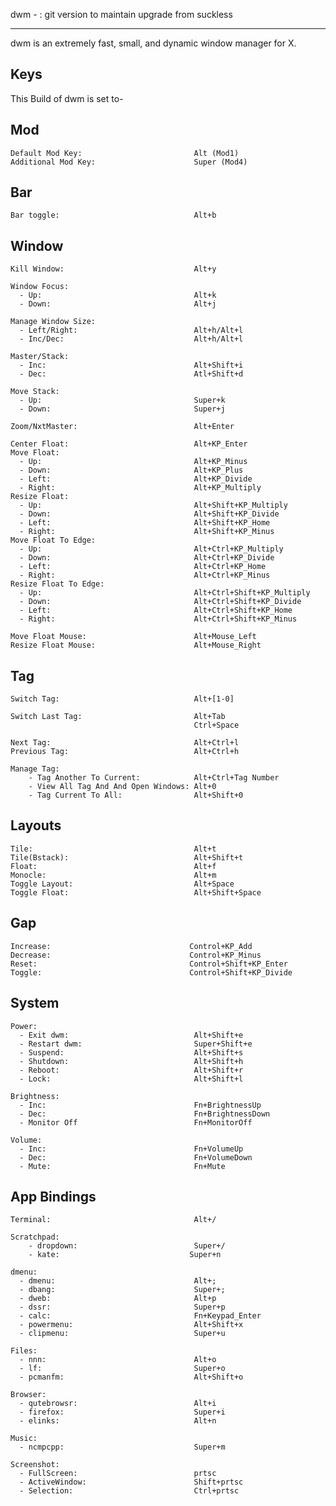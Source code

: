 dwm - : git version to maintain upgrade from suckless

---
 dwm is an extremely fast, small, and dynamic window manager for X.
 
Keys
---
 This Build of dwm is set to-

Mod
---

    Default Mod Key:                         Alt (Mod1)
    Additional Mod Key:                      Super (Mod4)
 
Bar
---

    Bar toggle:                              Alt+b

Window
---

    Kill Window:                             Alt+y
    
    Window Focus:
      - Up:                                  Alt+k
      - Down:                                Alt+j
    
    Manage Window Size:
      - Left/Right:                          Alt+h/Alt+l
      - Inc/Dec:                             Alt+h/Alt+l
      
    Master/Stack:
      - Inc:                                 Alt+Shift+i
      - Dec:                                 Atl+Shift+d
      
    Move Stack:
      - Up:                                  Super+k
      - Down:                                Super+j
                           
    Zoom/NxtMaster:                          Alt+Enter
    
    Center Float:                            Alt+KP_Enter
    Move Float:
      - Up:                                  Alt+KP_Minus
      - Down:                                Alt+KP_Plus
      - Left:                                Alt+KP_Divide
      - Right:                               Alt+KP_Multiply
    Resize Float:
      - Up:                                  Alt+Shift+KP_Multiply
      - Down:                                Alt+Shift+KP_Divide
      - Left:                                Alt+Shift+KP_Home
      - Right:                               Alt+Shift+KP_Minus
    Move Float To Edge:
      - Up:                                  Alt+Ctrl+KP_Multiply
      - Down:                                Alt+Ctrl+KP_Divide
      - Left:                                Alt+Ctrl+KP_Home
      - Right:                               Alt+Ctrl+KP_Minus
    Resize Float To Edge:
      - Up:                                  Alt+Ctrl+Shift+KP_Multiply
      - Down:                                Alt+Ctrl+Shift+KP_Divide
      - Left:                                Alt+Ctrl+Shift+KP_Home
      - Right:                               Alt+Ctrl+Shift+KP_Minus
        
    Move Float Mouse:                        Alt+Mouse_Left
    Resize Float Mouse:                      Alt+Mouse_Right

Tag
---

    Switch Tag:                              Alt+[1-0]
    
    Switch Last Tag:                         Alt+Tab
                                             Ctrl+Space
     
    Next Tag:                                Alt+Ctrl+l
    Previous Tag:                            Alt+Ctrl+h
    
    Manage Tag:
        - Tag Another To Current:            Alt+Ctrl+Tag Number
        - View All Tag And And Open Windows: Alt+0
        - Tag Current To All:                Alt+Shift+0

Layouts
---

    Tile:                                    Alt+t
    Tile(Bstack):                            Alt+Shift+t
    Float:                                   Alt+f
    Monocle:                                 Alt+m
    Toggle Layout:                           Alt+Space
    Toggle Float:                            Alt+Shift+Space
    
Gap
---

    Increase:                               Control+KP_Add
    Decrease:                               Control+KP_Minus
    Reset:                                  Control+Shift+KP_Enter
    Toggle:                                 Control+Shift+KP_Divide

    

System
---

    Power:
      - Exit dwm:                            Alt+Shift+e
      - Restart dwm:                         Super+Shift+e
      - Suspend:                             Alt+Shift+s
      - Shutdown:                            Alt+Shift+h
      - Reboot:                              Alt+Shift+r
      - Lock:                                Alt+Shift+l
    
    Brightness:
      - Inc:                                 Fn+BrightnessUp
      - Dec:                                 Fn+BrightnessDown
      - Monitor Off                          Fn+MonitorOff
    
    Volume:
      - Inc:                                 Fn+VolumeUp
      - Dec:                                 Fn+VolumeDown
      - Mute:                                Fn+Mute


App Bindings
---

    Terminal:                                Alt+/
    
    Scratchpad:
        - dropdown:                          Super+/
        - kate:                             Super+n

    dmenu: 
      - dmenu:                               Alt+;
      - dbang:                               Super+;
      - dweb:                                Alt+p
      - dssr:                                Super+p
      - calc:                                Fn+Keypad_Enter
      - powermenu:                           Alt+Shift+x
      - clipmenu:                            Super+u
    
    Files:
      - nnn:                                 Alt+o
      - lf:                                  Super+o
      - pcmanfm:                             Alt+Shift+o
    
    Browser:
      - qutebrowsr:                          Alt+i
      - firefox:                             Super+i
      - elinks:                              Alt+n
    
    Music:                                   
      - ncmpcpp:                             Super+m
    
    Screenshot:
      - FullScreen:                          prtsc
      - ActiveWindow:                        Shift+prtsc
      - Selection:                           Ctrl+prtsc
